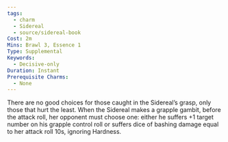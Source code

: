 ```yaml
---
tags:
  - charm
  - Sidereal
  - source/sidereal-book
Cost: 2m
Mins: Brawl 3, Essence 1
Type: Supplemental
Keywords:
  - Decisive-only
Duration: Instant
Prerequisite Charms:
  - None
---
```

There are no good choices for those caught in the Sidereal’s grasp, only those that hurt the least. When the Sidereal makes a grapple gambit, before the attack roll, her opponent must choose one: either he suffers +1 target number on his grapple control roll or suffers dice of bashing damage equal to her attack roll 10s, ignoring Hardness.